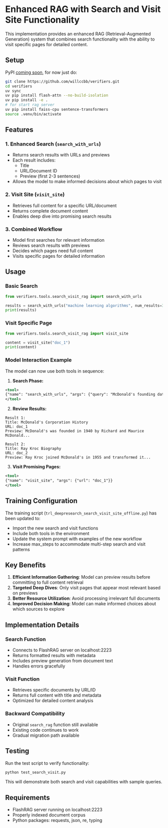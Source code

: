 # Enhanced RAG with Search and Visit Site Functionality

This implementation provides an enhanced RAG (Retrieval-Augmented Generation) system that combines search functionality with the ability to visit specific pages for detailed content.
## Setup

PyPI [coming soon](https://pypi.org/project/verifiers/), for now just do:
```bash
git clone https://github.com/willccbb/verifiers.git
cd verifiers
uv sync
uv pip install flash-attn --no-build-isolation
uv pip install -e .
# for start rag server
uv pip install faiss-cpu sentence-transformers
source .venv/bin/activate
```

## Features

### 1. Enhanced Search (`search_with_urls`)

- Returns search results with URLs and previews
- Each result includes:
    - Title
    - URL/Document ID
    - Preview (first 2-3 sentences)
- Allows the model to make informed decisions about which pages to visit

### 2. Visit Site (`visit_site`)

- Retrieves full content for a specific URL/document
- Returns complete document content
- Enables deep dive into promising search results

### 3. Combined Workflow

- Model first searches for relevant information
- Reviews search results with previews
- Decides which pages need full content
- Visits specific pages for detailed information

## Usage

### Basic Search

```python
from verifiers.tools.search_visit_rag import search_with_urls

results = search_with_urls("machine learning algorithms", num_results=3)
print(results)
```

### Visit Specific Page

```python
from verifiers.tools.search_visit_rag import visit_site

content = visit_site("doc_1")
print(content)
```

### Model Interaction Example

The model can now use both tools in sequence:

1. **Search Phase:**

```xml
<tool>
{"name": "search_with_urls", "args": {"query": "McDonald's founding date", "num_results": 3}}
</tool>
```

2. **Review Results:**

```
Result 1:
Title: McDonald's Corporation History
URL: doc_1
Preview: McDonald's was founded in 1940 by Richard and Maurice McDonald...

Result 2:
Title: Ray Kroc Biography
URL: doc_2
Preview: Ray Kroc joined McDonald's in 1955 and transformed it...
```

3. **Visit Promising Pages:**

```xml
<tool>
{"name": "visit_site", "args": {"url": "doc_1"}}
</tool>
```

## Training Configuration

The training script (`trl_deepresearch_search_visit_site_offline.py`) has been updated to:

- Import the new search and visit functions
- Include both tools in the environment
- Update the system prompt with examples of the new workflow
- Increase max_steps to accommodate multi-step search and visit patterns

## Key Benefits

1. **Efficient Information Gathering**: Model can preview results before committing to full content retrieval
2. **Targeted Deep Dives**: Only visit pages that appear most relevant based on previews
3. **Better Resource Utilization**: Avoid processing irrelevant full documents
4. **Improved Decision Making**: Model can make informed choices about which sources to explore

## Implementation Details

### Search Function

- Connects to FlashRAG server on localhost:2223
- Returns formatted results with metadata
- Includes preview generation from document text
- Handles errors gracefully

### Visit Function

- Retrieves specific documents by URL/ID
- Returns full content with title and metadata
- Optimized for detailed content analysis

### Backward Compatibility

- Original `search_rag` function still available
- Existing code continues to work
- Gradual migration path available

## Testing

Run the test script to verify functionality:

```bash
python test_search_visit.py
```

This will demonstrate both search and visit capabilities with sample queries.

## Requirements

- FlashRAG server running on localhost:2223
- Properly indexed document corpus
- Python packages: requests, json, re, typing
